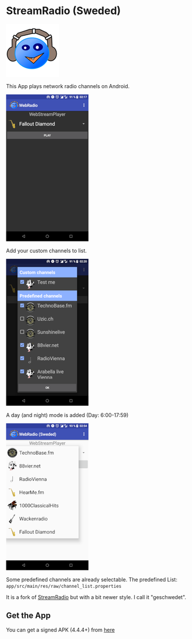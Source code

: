 # StreamRadio (Sweded)

![Logo](app/src/main/res/mipmap-xxhdpi/logo.png)

This App plays network radio channels on Android.

![Screenshot](metadata/en-US/images/phoneScreenshots/1.png)

Add your custom channels to list.

![Screenshot](metadata/en-US/images/phoneScreenshots/2.png)

A day (and night) mode is added (Day: 6:00-17:59)

![Screenshot](metadata/en-US/images/phoneScreenshots/3.png)

Some predefined channels are already selectable.
The predefined List: `app/src/main/res/raw/channel_list.properties`

It is a fork of [StreamRadio](https://github.com/Starcommander/StreamRadio) but with a bit newer style. I call it "geschwedet".

## Get the App

You can get a signed APK (4.4.4+) from [here](https://raw.githubusercontent.com/no-go/StreamRadio/master/app/release/starcom.snd.geschwedet.apk)
